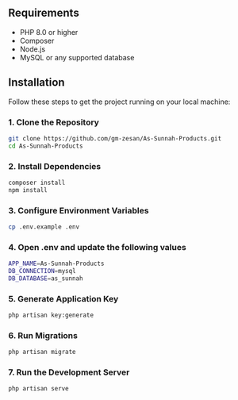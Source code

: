 
## Requirements

- PHP 8.0 or higher
- Composer
- Node.js
- MySQL or any supported database

## Installation

Follow these steps to get the project running on your local machine:

### 1. Clone the Repository
```bash
git clone https://github.com/gm-zesan/As-Sunnah-Products.git
cd As-Sunnah-Products
```

### 2. Install Dependencies
```bash
composer install
npm install
```

### 3. Configure Environment Variables
```bash
cp .env.example .env
```
### 4. Open .env and update the following values
```bash
APP_NAME=As-Sunnah-Products
DB_CONNECTION=mysql
DB_DATABASE=as_sunnah
```
### 5. Generate Application Key
```bash
php artisan key:generate
```
### 6. Run Migrations
```bash
php artisan migrate
```
### 7. Run the Development Server
```bash
php artisan serve
```